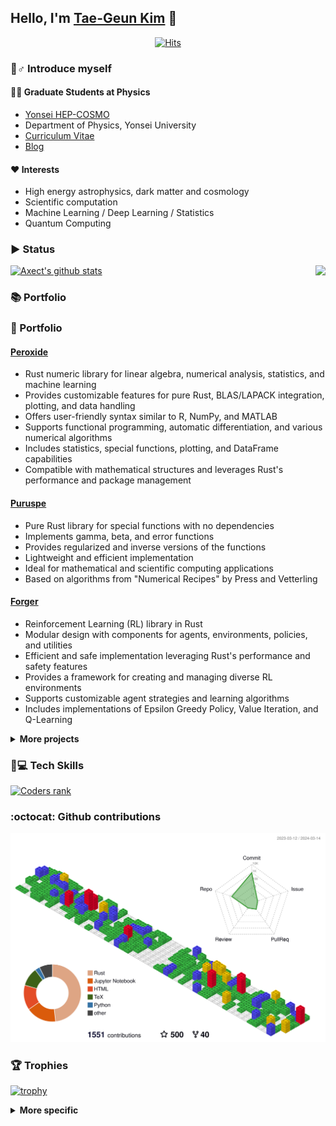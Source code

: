 ## Hello, I'm [Tae-Geun Kim](https://axect.github.io)  👋
  
<div align=center>
	
  [![Hits](https://hits.seeyoufarm.com/api/count/incr/badge.svg?url=https%3A%2F%2Fgithub.com%2FAxect&count_bg=%2379C83D&title_bg=%238D8D8D&icon=github.svg&icon_color=%23000000&title=hits&edge_flat=false)](https://hits.seeyoufarm.com)
  
</div>

### 🙋‍‍♂️ Introduce myself

#### 👨‍‍🏫 Graduate Students at Physics

* [Yonsei HEP-COSMO](https://hepcosmo.yonsei.ac.kr)
* Department of Physics, Yonsei University
* [Curriculum Vitae](https://axect.github.io/cv)
* [Blog](https://axect.github.io)

#### ❤️ Interests

* High energy astrophysics, dark matter and cosmology
* Scientific computation
* Machine Learning / Deep Learning / Statistics
* Quantum Computing

### ▶️ Status

<img align="right" src="https://github-readme-stats.vercel.app/api/wakatime?username=Axect&langs_count=5" />

[![Axect's github stats](https://github-readme-stats.vercel.app/api?username=axect&hide_rank=true)](https://github.com/anuraghazra/github-readme-stats)

### 📚 Portfolio

### 💼 Portfolio

#### [Peroxide](https://github.com/Axect/Peroxide)

- Rust numeric library for linear algebra, numerical analysis, statistics, and machine learning
- Provides customizable features for pure Rust, BLAS/LAPACK integration, plotting, and data handling
- Offers user-friendly syntax similar to R, NumPy, and MATLAB
- Supports functional programming, automatic differentiation, and various numerical algorithms
- Includes statistics, special functions, plotting, and DataFrame capabilities
- Compatible with mathematical structures and leverages Rust's performance and package management

#### [Puruspe](https://github.com/Axect/Puruspe)

- Pure Rust library for special functions with no dependencies
- Implements gamma, beta, and error functions
- Provides regularized and inverse versions of the functions
- Lightweight and efficient implementation
- Ideal for mathematical and scientific computing applications
- Based on algorithms from "Numerical Recipes" by Press and Vetterling

#### [Forger](https://github.com/Axect/Forger)

- Reinforcement Learning (RL) library in Rust
- Modular design with components for agents, environments, policies, and utilities
- Efficient and safe implementation leveraging Rust's performance and safety features
- Provides a framework for creating and managing diverse RL environments
- Supports customizable agent strategies and learning algorithms
- Includes implementations of Epsilon Greedy Policy, Value Iteration, and Q-Learning

<details>
<summary>
	<b>More projects</b>
</summary>

#### [Radient](https://github.com/Axect/Radient)

- Rust library for automatic differentiation using computational graphs
- Implements forward and backward propagation for gradient computation
- Supports various mathematical operations, including exponential, logarithmic, power, and trigonometric functions
- Provides two options for gradient calculation:
  - `gradient`: Concise but relatively slower
  - `gradient_cached`: Fast but slightly more verbose
- Includes examples demonstrating basic operations with symbols, gradient calculation, and a single-layer perceptron implementation

#### [DeeLeMa](https://github.com/Yonsei-HEP-COSMO/DeeLeMa)

- Deep learning network for estimating mass and momenta in particle collisions at high-energy colliders
- Generates robust mass distributions with peaks at physical masses, even with combinatoric uncertainties and detector smearing effects
- Adaptable to different event topologies, particularly effective when corresponding kinematic symmetries are adopted
- Current version (v1.0.0) is constructed on the $t\bar{t}$-like antler event topology
- Provides clear instructions for installation, training, and monitoring using Pip or Huak (recommended)
- Encourages citation of the associated research paper if DeeLeMa benefits users' research

</details>

### 👨‍‍💻 Tech Skills

[![Coders rank](https://cr-skills-chart-widget.azurewebsites.net/api/api?username=axect)](https://profile.codersrank.io/user/axect)

### :octocat: Github contributions

![](./profile-3d-contrib/profile-gitblock.svg)

### 🏆 Trophies

[![trophy](https://github-profile-trophy.vercel.app/?username=Axect&rank=SECRET,SSS,SS,S,AAA,AA,A)](https://github.com/ryo-ma/github-profile-trophy)

<details>
<summary>
	<b>More specific</b>
</summary>
	
### 🔖 Skills

#### 🔢 Mathematics

* Functional Analysis
* Differential Geometry
* Numerical Analysis

#### 🍎 Physics

* Quantum Field Theory
* General Relativity
* Mathematical Physics

#### 💻 Programming

* **Main Languague** : Rust
* **Sub Languages** : C++, Julia, R, Python
* **Frameworks or Libraries**
    * Numerical: peroxide, BLAS, LAPACK, numpy, scipy
    * Visualization: matplotlib, vegas, ggplot2, plotly
    * Web: Django, Vue, Firebase, Surge, Hugo
    * Machine Learning: Scikit-Learn
    * Deep Learning: PyTorch, Flux
	
</details>
